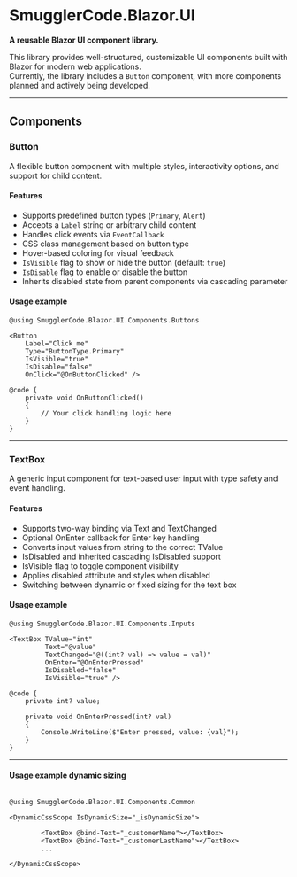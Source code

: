 # SmugglerCode.Blazor.UI

**A reusable Blazor UI component library.**

This library provides well-structured, customizable UI components built with Blazor for modern web applications.  
Currently, the library includes a `Button` component, with more components planned and actively being developed.

---

## Components

### Button

A flexible button component with multiple styles, interactivity options, and support for child content.

#### Features

- Supports predefined button types (`Primary`, `Alert`)
- Accepts a `Label` string or arbitrary child content
- Handles click events via `EventCallback`
- CSS class management based on button type
- Hover-based coloring for visual feedback
- `IsVisible` flag to show or hide the button (default: `true`)
- `IsDisable` flag to enable or disable the button
- Inherits disabled state from parent components via cascading parameter

#### Usage example

```razor
@using SmugglerCode.Blazor.UI.Components.Buttons

<Button 
    Label="Click me" 
    Type="ButtonType.Primary" 
    IsVisible="true" 
    IsDisable="false"
    OnClick="@OnButtonClicked" />

@code {
    private void OnButtonClicked()
    {
        // Your click handling logic here
    }
}
```

---

### TextBox<TValue>

A generic input component for text-based user input with type safety and event handling.

#### Features

- Supports two-way binding via Text and TextChanged
- Optional OnEnter callback for Enter key handling
- Converts input values from string to the correct TValue
- IsDisabled and inherited cascading IsDisabled support
- IsVisible flag to toggle component visibility
- Applies disabled attribute and styles when disabled
- Switching between dynamic or fixed sizing for the text box

#### Usage example

```razor
@using SmugglerCode.Blazor.UI.Components.Inputs

<TextBox TValue="int"
         Text="@value"
         TextChanged="@((int? val) => value = val)"
         OnEnter="@OnEnterPressed"
         IsDisabled="false"
         IsVisible="true" />

@code {
    private int? value;

    private void OnEnterPressed(int? val)
    {
        Console.WriteLine($"Enter pressed, value: {val}");
    }
}
```

---

#### Usage example dynamic sizing

```razor

@using SmugglerCode.Blazor.UI.Components.Common

<DynamicCssScope IsDynamicSize="_isDynamicSize">

        <TextBox @bind-Text="_customerName"></TextBox>
        <TextBox @bind-Text="_customerLastName"></TextBox>
        ...

</DynamicCssScope>

```

